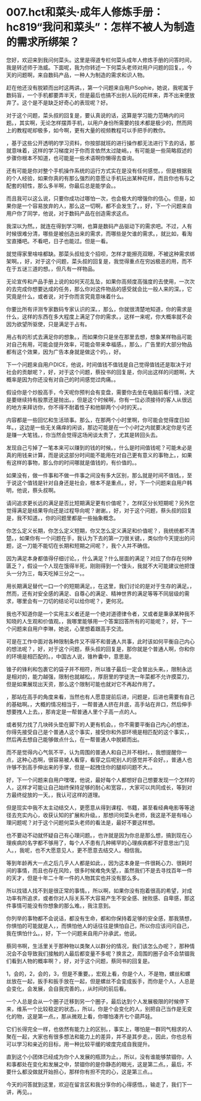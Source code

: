 # 007.hct和菜头·成年人修炼手册：hc819“我问和菜头”：怎样不被人为制造的需求所绑架？

您好，欢迎来到我问何菜头。这里是得道专栏何菜头成年人修炼手册的问答时间，我是转述师于浩威。下面呢，我为你转述一下何菜头老师对用户问题的回复。，今天的问题啊，来自数码产品，一种人为制造的需求和识人物。

赶在他还没有脱颖而出时这两讲。，第一个问题来自用户Sophie，她说，我呢属于数码盲，一个手机都要弄半天，但是最后也搞不出别人玩的花样来，弄不出来便放弃了。这个是不是缺乏好奇心的表现呢？好。

对于这个问题，菜头叔的回复是，要认真说的话，这算是学习能力范畴内的问题。，其实啊，无论怎样摆弄手机，以用户身份所需要的技术都是极少的，然而网上的教程呢却极多，如今啊，更有大量的视频教程可以手把手的教你。

，基于这些公开透明的学习资料，你按部就班的进行操作都无法进行下去的话，那就意味着，这样的学习梯度对于你而言依然太过陡峭。，有可能是一些简略叙述的步骤你根本不知道，也可能是一些术语啊你懒得去查询。

还有可能是你对整个手机操作系统的运行方式实在是没有任何感觉。，但是根据我的个人经验，如果你真的有那么强烈的意愿让手机玩出某种花样，而且你也有与之配套的韧性，那么多半啊，你最后总是能学会。。

而且我可以这么说，只要你成功过哪怕一次，也会极大的增强你的信心。但是，如果你是一个容易放弃的人，那么这一切啊，都不会发生了。，好，下一个问题来自用户你了同学，他说，对于数码产品在创造需求这点。

我深以为然。，就连在得到学习啊，也算是数码产品驱动下的需求吧。不过，人有时候很难分清，哪些是被创造出来的需求，而哪些是欠谁的需求。，就比如，看淘宝直播吧。不看吧，日子也能过。但是一看。

就觉得家里啥啥都缺。那菜头叔给支个招呗，怎样才能擦亮双眼，不被这种需求绑架啊。，好，对于这个问题，菜头叔的回复是，我觉得重点在穷凶极恶的用，而不在于五谜三道的想。，但凡有一样物品。

无论宣传和产品手册上说的如何天花乱坠，如果你高频度高强度的去使用，一次次的去完成你想要达成的任务，那么你对这件物品的感受就会比一般人来的深。，它究竟是什么，或者说，对于你而言究竟意味着什么。

你要比所有评测专家数码专家认识的深。，那么，你就很清楚地知道，你的需求是什么，这样的东西在多大程度上满足了你的需求。，这样一来呢，你大概率就不会因为欲望所驱使，只是满足于占有。

用占有的形式去满足你的想象。，而如果你只是坐在那里去想，想象某样物品可能对自己有用，可能会提升效率，可能会带来幸福感。，那么，广告里的大部分物品都有这个效果，因为广告本身就是做这个的。，好。

下一个问题来自用户DICE，他说，时间值钱不值钱是自己觉得值钱还是取决于对社会的贡献呢？，好，对于这个问题，蔡投书的回复是，你问出这样的问题啊，大概率是因为你还没有对自己的时间感觉过肉痛。。

假设你是个炒股高手，今天呢你预判会有变盘，需要你去坐在电脑前看行情，决定是要继续持有股票还是抛出。，但是这个时候啊，你有一位必须接待的客人从很远的地方来拜访你，你不得不耐着性子和他聊两个小时的天。。

内容都是一些回忆和生活琐事。那么，在那两个小时里啊，你可能会觉得度日如年。，这边是一些无关痛痒的闲谈，那边可能是在一个小时之内就要决定你是亏还是赚一大笔钱。，你当然会觉得这场闲谈太贵了，尤其是转回头去。

发现自己亏掉了一笔本来可以赚到的钱的时候。，什么是时间值钱呢？可能未必是真的用钱来计算，而是说这部分时间能不能用在对自己更有意义的事物上。，如果有这样的事物，那么你的时间哪就是值钱的，有价值的。。

如果没有，做一件事和不做一件事之间没有多大区别，那么就是时间不值钱。，至于说这个值钱是针对自身还是社会，根本不是重点。，好，下一个问题来自用户韩明，他说，蔡头叔啊。

请问追求更长远的满足是否比短期满足更有价值呢？，怎样区分长短期呢？另外您觉得满足是结果导向还是过程导向呢？谢谢。，好，对于这个问题，蔡头叔的回复是，我不知道。，你的问题里都是一些抽象概念。

你怎么定义长期，你怎么定义短期，你又怎么定义满足和价值呢？，我统统都不清楚。，如果你有一个问题在手，我认为下去的第一刀很关键。，类似你今天提出的问题，这一刀能不能切在长期和短期之间呢？，我个人并不确信。

因为满足本身都值得仔细讨论。，什么满足？什么层面的满足？对应了你存在何种匮乏？，假设一个人现在饿得半死，刚刚得到一个馒头，我就不大可能建议他把馒头一分为三，每天吃掉三分之一。。

用长期满足替代一口一个的短期满足。，在这里，我们讨论的是对于生存的满足。，然而，还有对安全感的满足、自尊心的满足、精神世界的满足等等不同层级的需求，哪里会有一刀切的结论可以给你呢？，更何况。

我也不知道你是一个实用主义者还是一个绝对道德律令者，又或者是秉承某种我不知晓的人生观和价值观。，我哪里能够用一个答案回答所有的可能呢？，好，下一个问题来自用户李琳，她说，心里想着跟高手交流。

可是在工作中面对各种限制条件又不得不和普通人共事，此时该如何平衡自己内心的想法呢？，好，对于这个问题，蔡头叔的回复是，那你就是个普通人啊，你和你的环境是相匹配的。，中国古人说，锥杵囊中，意思是。

锥子的锋利和包裹它的袋子并不相符，所以锥子最后一定会冒出头来。，限制永远是相对的，能力越强，限制也就越松。，厚厨里的学徒洗一年菜都不允许摸菜刀，但是如果展现出天资，那么这个限制可能也就对它不再起作用了。

，那站在高手的角度来看，当然也有人愿意提前后进，问题是，后进也需要有自己的基础啊。，大概的情况相当于，一帮普通人挤在井底，高手站在井口，然后伸手想要拽人上去。，那肯定是一帮普通人里个子高一点的人。

或者努力找了几块砖头垫在脚下的人更有机会。，你不需要平衡自己内心的想法，你得先接受自己是个普通人这个事实，接受你和外部环境是相匹配的这个事实，，然后再去想自己能够做点什么，在一帮普通人中脱颖而出。

而不是觉得内心气氛不平，认为周围的普通人和自己并不相衬。，我想提醒你一点，这种心态啊，很容易被人看穿，看穿之后呢别人的感觉并不会好。，普通人也许够不到高手伸出来的手掌，但是一起拽住你的腿却问题不大。。

好，下一个问题来自用户嘿嘿，他说，最好每个人都想好自己想要发现一个怎样的人，这样才可能让自己始终保持足够的耐心和宽容，，大家可以共同成长，等到对方最终绽放的一天。，我认可这样的道理。

但是现实中我不太主动结交人，更愿意从得到课程、书籍，甚至看经典电影等等途径去充实内心，收获认知的扩展和升级。，那想问何菜头老师，我这是不是有啥心理问题呢？对于这个问题何菜头老师的看法是，最好不要这样想。

也不要动不动就怀疑自己有心理问题。，也许就是因为你总是那么想，搞到现在心理疾病的名字都不够用了，每个人不患有几种稀罕的心理疾病都不好意思出门见人。，我呢，也不大愿意见人，更不愿意去结交人。相信我。

等到年龄再大一点之后几乎人人都是如此，，因为这本身是一件很耗心力、很耗时间的事情，而且也存在风险，很多时候难免失望。，虽然我们不是去寻找百年一件的天才，但是十年二十年一件的人物其实也并没有那么多。

所以找错人找不到是很正常的事情。，所以啊，如果你没有抱着很高的希望，对成功率有所追求，或者你对人际关系不大容易产生不安全感、挫败感、自卑感，那这件事情可能没有你想象的那么难。，我注意到。

你列举的事物都不会说话，都没有生命，都和你保持着足够的安全感，那我猜想，你惧怕的可能就是人，，而惧怕他人的话往往是惧怕自己，所以你应该问问自己，我在惧怕什么。，好，下一个问题来自用户孙承武，他说。

蔡同书啊，生活里关于那种物以类聚人以群分的情况，我们该怎么办呢？，那种情况会不会导致我们接触的人最后都变量不多呢？换言之，周围的圈子会不会禁锢我们看到人物的概率啊？，好，对于这个问题，蔡同书的回复是。

1，会的，2，会的，3，但是不重要。，宏观上看，你是个人，不是物，螺丝和螺丝放在一起，扳手和扳手放在一起，但是螺丝不会变成扳手，而你是个人，人总是会变化，会发展，会自我完善的。，从时间的前后看。

一个人总是会从一个圈子迁移到另一个圈子，最后达到个人发展极限的时候停下来，维系一个比较稳定的状态。，所以，你是个会变化的人，别把自己当作是无变化的物，这是第一点。，那从微观上看，你哪怕凑齐七个葫芦娃。

它们长得完全一样，也依然有能力上的区别。，事实上，哪怕是一群同气相求的人聚在一起，大家也有很多想法和能力上的差异，并不是其步走。，因此，你也总有可以学习和亲近的目标，用一种比较平缓的坡度完成自我提升。

直到这个小团体已经成为你个人发展的瓶颈为止。，所以，没有谁能够禁锢你，人和事都处在变化和发展之中，禁锢你的是你静态的眼光，这是第二点。，最后，不要什么都没做就开始担心，那样你有担不完的心，这是第三点。。

今天的问答就到这里，欢迎在留言区和我分享你的心得感悟。，输走了，我们下一讲，再见。。